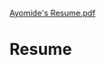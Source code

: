 [Ayomide's Resume.pdf](https://github.com/Aderohunmu02/Resume/files/10746776/Ayomide.s.Resume.pdf)
# Resume
